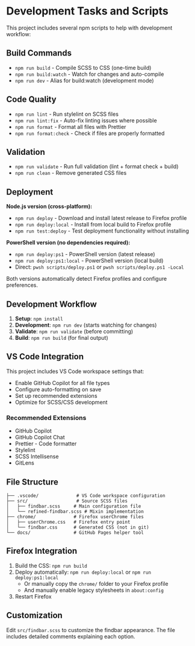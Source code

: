 # Development Tasks and Scripts

This project includes several npm scripts to help with development workflow:

## Build Commands

- `npm run build` - Compile SCSS to CSS (one-time build)
- `npm run build:watch` - Watch for changes and auto-compile
- `npm run dev` - Alias for build:watch (development mode)

## Code Quality

- `npm run lint` - Run stylelint on SCSS files
- `npm run lint:fix` - Auto-fix linting issues where possible
- `npm run format` - Format all files with Prettier
- `npm run format:check` - Check if files are properly formatted

## Validation

- `npm run validate` - Run full validation (lint + format check + build)
- `npm run clean` - Remove generated CSS files

## Deployment

**Node.js version (cross-platform):**

- `npm run deploy` - Download and install latest release to Firefox profile
- `npm run deploy:local` - Install from local build to Firefox profile
- `npm run test:deploy` - Test deployment functionality without installing

**PowerShell version (no dependencies required):**

- `npm run deploy:ps1` - PowerShell version (latest release)
- `npm run deploy:ps1:local` - PowerShell version (local build)
- Direct: `pwsh scripts/deploy.ps1` or `pwsh scripts/deploy.ps1 -Local`

Both versions automatically detect Firefox profiles and configure preferences.

## Development Workflow

1. **Setup**: `npm install`
2. **Development**: `npm run dev` (starts watching for changes)
3. **Validate**: `npm run validate` (before committing)
4. **Build**: `npm run build` (for final output)

## VS Code Integration

This project includes VS Code workspace settings that:

- Enable GitHub Copilot for all file types
- Configure auto-formatting on save
- Set up recommended extensions
- Optimize for SCSS/CSS development

### Recommended Extensions

- GitHub Copilot
- GitHub Copilot Chat
- Prettier - Code formatter
- Stylelint
- SCSS Intellisense
- GitLens

## File Structure

```
├── .vscode/              # VS Code workspace configuration
├── src/                  # Source SCSS files
│   ├── findbar.scss     # Main configuration file
│   └── refined-findbar.scss # Mixin implementation
├── chrome/              # Firefox userChrome files
│   ├── userChrome.css   # Firefox entry point
│   └── findbar.css      # Generated CSS (not in git)
└── docs/                # GitHub Pages helper tool
```

## Firefox Integration

1. Build the CSS: `npm run build`
2. Deploy automatically: `npm run deploy:local` or `npm run deploy:ps1:local`
   - Or manually copy the `chrome/` folder to your Firefox profile
   - And manually enable legacy stylesheets in `about:config`
3. Restart Firefox

## Customization

Edit `src/findbar.scss` to customize the findbar appearance. The file includes
detailed comments explaining each option.
